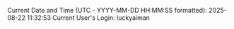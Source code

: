 Current Date and Time (UTC - YYYY-MM-DD HH:MM:SS formatted): 2025-08-22 11:32:53
Current User's Login: luckyaiman
